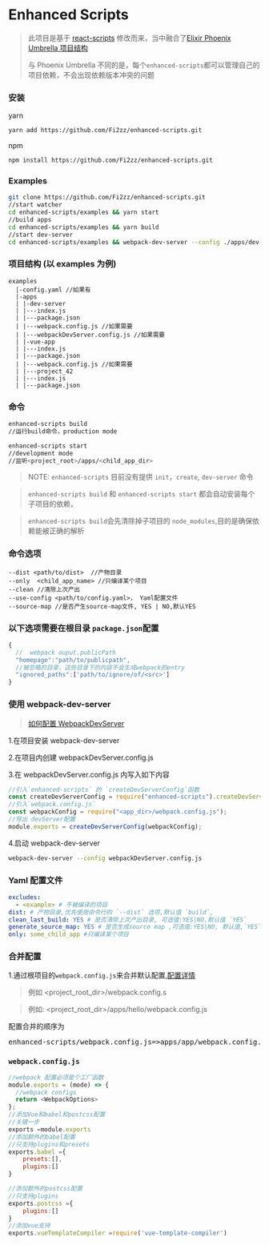 # Enhanced Scripts

> 此项目是基于 [react-scripts](https://github.com/facebook/create-react-app/tree/master/packages/react-scripts) 修改而来，当中融合了[Elixir Phoenix Umbrella 项目结构](https://medium.com/@cedric_30386/how-to-build-multiple-web-apps-with-elixir-thanks-to-umbrella-part-2-set-up-the-project-800d6d731dbd)
>
> 与 Phoenix Umbrella 不同的是，每个`enhanced-scripts`都可以管理自己的项目依赖，不会出现依赖版本冲突的问题

### 安装

yarn

```bash
yarn add https://github.com/Fi2zz/enhanced-scripts.git
```

npm

```bash
npm install https://github.com/Fi2zz/enhanced-scripts.git
```

### Examples

```bash
git clone https://github.com/Fi2zz/enhanced-scripts.git
//start watcher
cd enhanced-scripts/examples && yarn start
//build apps
cd enhanced-scripts/examples && yarn build
//start dev-server
cd enhanced-scripts/examples && webpack-dev-server --config ./apps/dev-server/webpackDevServer.js
```

### 项目结构 (以 examples 为例)

```
examples
  |-config.yaml //如果有
  |-apps
  | |-dev-server
  | |---index.js
  | |---package.json
  | |---webpack.config.js //如果需要
  | |---webpackDevServer.config.js //如果需要
  | |-vue-app
  | |---index.js
  | |---package.json
  | |---webpack.config.js //如果需要
  | |---project_42
  | |---index.js
  | |---package.json
```

### 命令

```bash
enhanced-scripts build
//运行build命令，production mode

enhanced-scripts start
//development mode
//监听<project_root>/apps/<child_app_dir>

```

> NOTE: `enhanced-scripts` 目前没有提供 `init`，`create`, `dev-server` 命令

> `enhanced-scripts build` 和 `enhanced-scripts start` 都会自动安装每个子项目的依赖，

> `enhanced-scripts build`会先清除掉子项目的 `node_modules`,目的是确保依赖能被正确的解析

### 命令选项

    --dist <path/to/dist>  //产物目录
    --only  <child_app_name> //只编译某个项目
    --clean //清除上次产出
    --use-config <path/to/config.yaml>， Yaml配置文件
    --source-map //是否产生source-map文件, YES | NO,默认YES

### 以下选项需要在根目录 `package.json`配置

```javascript
{
  //  webpack ouput.publicPath
  "homepage":"path/to/publicpath",
  //被忽略的目录，这些目录下的内容不会生成webpack的entry
  "ignored_paths":['path/to/ignore/of/<src>']
}
```

### 使用 webpack-dev-server

> <a href="https://webpack.js.org/configuration/dev-server/">如何配置 WebpackDevServer </a>

1.在项目安装 webpack-dev-server

2.在项目内创建 webpackDevServer.config.js

3.在 webpackDevServer.config.js 内写入如下内容

```javascript
//引入`enhanced-scripts` 的 `createDevServerConfig`函数
const createDevServerConfig = require("enhanced-scripts").createDevServerConfig;
//引入`webpack.config.js`
const webpackConfig = require("<app_dir>/webpack.config.js");
//导出 devServer配置
module.exports = createDevServerConfig(webpackConfig);
```

4.启动 webpack-dev-server

```bash
webpack-dev-server --config webpackDevServer.config.js
```

### Yaml 配置文件

```yaml
excludes:
  - <example> # 不被编译的项目
dist: # 产物目录,优先使用命令行的 `--dist` 选项,默认值 `build`,
clean_last_build: YES # 是否清除上次产出目录, 可选值:YES|NO,默认值 `YES`
generate_source_map: YES # 是否生成source map ,可选值:YES|NO, 默认值,`YES`
only: some_child_app #只编译某个项目
```

### 合并配置

1.通过根项目的`webpack.config.js`来合并默认配置,[配置详情](#webpack.config.js)

> 例如 <project_root_dir>/webpack.config.s

> 例如: <project_root_dir>/apps/hello/webpack.config.js

配置合并的顺序为

<pre>
enhanced-scripts/webpack.config.js=>apps/app/webpack.config.js=>webpack.config.js
</pre>

### `webpack.config.js`

```javascript
//webpack 配置必须是个工厂函数
module.exports = (mode) => {
  //webpack configs
  return <WebpackOptions>
};
//添加Vue和babel和postcss配置
//关键一步
exports =module.exports
//添加额外的babel配置
//只支持plugins和presets
exports.babel ={
    presets:[],
    plugins:[]
}

//添加额外的postcss配置
//只支持plugins
exports.postcss ={
    plugins:[]
}
//添加vue支持
exports.vueTemplateCompiler =require('vue-template-compiler')

```
